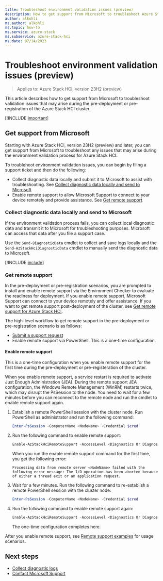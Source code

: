 ```yaml
---
title: Troubleshoot environment validation issues (preview)
description: How to get support from Microsoft to troubleshoot Azure Stack HCI environment validation issues.
author: alkohli
ms.author: alkohli
ms.topic: how-to
ms.service: azure-stack
ms.subservice: azure-stack-hci
ms.date: 07/14/2023
---
```


# Troubleshoot environment validation issues (preview)

> Applies to: Azure Stack HCI, version 23H2 (preview)

This article describes how to get support from Microsoft to troubleshoot validation issues that may arise during the pre-deployment or pre-registration of the Azure Stack HCI cluster.

[!INCLUDE [important](../../includes/hci-preview.md)]

## Get support from Microsoft

Starting with Azure Stack HCI, version 23H2 (preview) and later, you can get support from Microsoft to troubleshoot any issues that may arise during the environment validation process for Azure Stack HCI.

To troublehoot environment validation issues, you can begin by filing a support ticket and then do the following:

- Collect diagnostic data locally and submit it to Microsoft to assist with troubleshooting. See [Collect diagnostic data locally and send to Microsoft](#collect-diagnostic-data-locally-and-send-to-microsoft).
- Enable remote support to allow Microsoft Support to connect to your device remotely and provide assistance. See [Get remote support](#get-remote-support).

### Collect diagnostic data locally and send to Microsoft

If the environment validation process fails, you can collect local diagnostic data and transmit it to Microsoft for troubleshooting purposes. Microsoft can access that data after you file a support case.  

Use the `Send-DiagnosticData` cmdlet to collect and save logs locally and the `Send-AzStackHciDiagnosticData` cmdlet to manually send the diagnostic data to Microsoft.

[!INCLUDE [include](../../includes/hci-send-logs-manually.md)]

### Get remote support

In the pre-deployment or pre-registration scenarios, you are prompted to install and enable remote support via the Environment Checker to evaluate the readiness for deployment. If you enable remote support, Microsoft Support can connect to your device remotely and offer assistance. If you want to get remote support post-deployment of the cluster, see [Get remote support for Azure Stack HCI](./get-remote-support.md).

The high-level workflow to get remote support in the pre-deployment or pre-registration scenario is as follows:

- [Submit a support request](/azure/azure-portal/supportability/how-to-create-azure-support-request)
- Enable remote support via PowerShell. This is a one-time configuration.

#### Enable remote support

This is a one-time configuration when you enable remote support for the first time during the pre-deployment or pre-registeration of the cluster.

When you enable remote support, a service restart is required to activate Just Enough Administration (JEA). During the remote support JEA configuration, the Windows Remote Management (WinRM) restarts twice, which may disrupt the PsSession to the node. You need to wait for a few minutes before you can reconnect to the remote node and run the cmdlet to enable remote support again.

1. Establish a remote PowerShell session with the cluster node. Run PowerShell as administrator and run the following command:

   ```powershell
   Enter-PsSession -ComputerName <NodeName> -Credential $cred
   ```

1. Run the following command to enable remote support:

   ```powershell
   Enable-AzStackHciRemoteSupport -AccessLevel <Diagnostics Or DiagnosticsRepair> -ExpireInMinutes <1440> -SasCredential <Sample SAS> -PassThru
   ```

   When you run the enable remote support command for the first time, you get the following error:

   `Processing data from remote server <NodeName> failed with the following error message: The I/O operation has been aborted because of either a thread exit or an application request.`

1. Wait for a few minutes. Run the following command to re-establish a remote PowerShell session with the cluster node:

   ```powershell
   Enter-PsSession -ComputerName <NodeName> -Credential $cred
   ```

1. Run the following command to enable remote support again:

   ```powershell
   Enable-AzStackHciRemoteSupport -AccessLevel <Diagnostics Or DiagnosticsRepair> -ExpireInMinutes <1440> -SasCredential <Sample SAS> -PassThru
   ```

   The one-time configuration completes here.  

After you enable remote support, see [Remote support examples](./get-remote-support.md#remote-support-examples) for usage scenarios.

## Next steps

- [Collect diagnostic logs](collect-logs.md)
- [Contact Microsoft Support](get-support.md)
